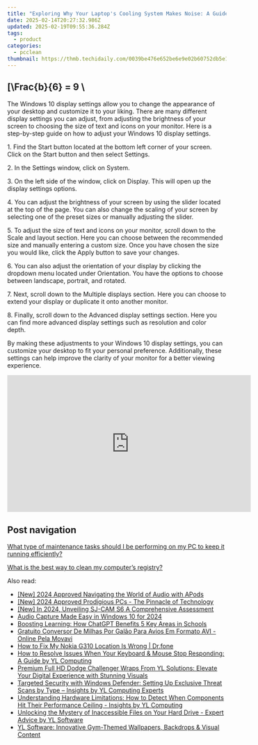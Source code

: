 ```yaml
---
title: "Exploring Why Your Laptop's Cooling System Makes Noise: A Guide by YL Software"
date: 2025-02-14T20:27:32.986Z
updated: 2025-02-19T09:55:36.284Z
tags:
  - product
categories:
  - pcclean
thumbnail: https://thmb.techidaily.com/0039be476e652be6e9e02b60752db5e1733ea22d9d841af5f5ee6bd2b62676ef.jpg
---
```


## \[\Frac{b}{6} = 9 \

The Windows 10 display settings allow you to change the appearance of your desktop and customize it to your liking. There are many different display settings you can adjust, from adjusting the brightness of your screen to choosing the size of text and icons on your monitor. Here is a step-by-step guide on how to adjust your Windows 10 display settings. 

1\. Find the Start button located at the bottom left corner of your screen. Click on the Start button and then select Settings.

2\. In the Settings window, click on System.

3\. On the left side of the window, click on Display. This will open up the display settings options. 

4\. You can adjust the brightness of your screen by using the slider located at the top of the page. You can also change the scaling of your screen by selecting one of the preset sizes or manually adjusting the slider.

5\. To adjust the size of text and icons on your monitor, scroll down to the Scale and layout section. Here you can choose between the recommended size and manually entering a custom size. Once you have chosen the size you would like, click the Apply button to save your changes.

6\. You can also adjust the orientation of your display by clicking the dropdown menu located under Orientation. You have the options to choose between landscape, portrait, and rotated.

7\. Next, scroll down to the Multiple displays section. Here you can choose to extend your display or duplicate it onto another monitor.

8\. Finally, scroll down to the Advanced display settings section. Here you can find more advanced display settings such as resolution and color depth. 

By making these adjustments to your Windows 10 display settings, you can customize your desktop to fit your personal preference. Additionally, these settings can help improve the clarity of your monitor for a better viewing experience.

<!-- affiliate ads begin -->
<iframe width="560" height="315" src="https://www.youtube.com/embed/3C51hzX46eY?si=o5qiDSkT7mXUGm3F" title="YouTube video player" frameborder="0" allow="accelerometer; autoplay; clipboard-write; encrypted-media; gyroscope; picture-in-picture; web-share" referrerpolicy="strict-origin-when-cross-origin" allowfullscreen></iframe>
<!-- affiliate ads end -->

## Post navigation

[What type of maintenance tasks should I be performing on my PC to keep it running efficiently?](https://tools.techidaily.com/pcclean/products/)

[What is the best way to clean my computer’s registry?](https://tools.techidaily.com/pcclean/products/)

<ins class="adsbygoogle"
     style="display:block"
     data-ad-format="autorelaxed"
     data-ad-client="ca-pub-7571918770474297"
     data-ad-slot="1223367746"></ins>

<ins class="adsbygoogle"
     style="display:block"
     data-ad-client="ca-pub-7571918770474297"
     data-ad-slot="8358498916"
     data-ad-format="auto"
     data-full-width-responsive="true"></ins>

<span class="atpl-alsoreadstyle">Also read:</span>
<div><ul>
<li><a href="https://fox-friendly.techidaily.com/new-2024-approved-navigating-the-world-of-audio-with-apods/"><u>[New] 2024 Approved Navigating the World of Audio with APods</u></a></li>
<li><a href="https://fox-glue.techidaily.com/new-2024-approved-prodigious-pcs-the-pinnacle-of-technology/"><u>[New] 2024 Approved Prodigious PCs - The Pinnacle of Technology</u></a></li>
<li><a href="https://fox-links.techidaily.com/new-in-2024-unveiling-sj-cam-s6-a-comprehensive-assessment/"><u>[New] In 2024, Unveiling SJ-CAM S6 A Comprehensive Assessment</u></a></li>
<li><a href="https://extra-resources.techidaily.com/audio-capture-made-easy-in-windows-10-for-2024/"><u>Audio Capture Made Easy in Windows 10 for 2024</u></a></li>
<li><a href="https://tech-revival.techidaily.com/boosting-learning-how-chatgpt-benefits-5-key-areas-in-schools/"><u>Boosting Learning: How ChatGPT Benefits 5 Key Areas in Schools</u></a></li>
<li><a href="https://solve-lab.techidaily.com/gratuito-conversor-de-milhas-por-galao-para-avios-em-formato-avi-online-pela-movavi/"><u>Gratuito Conversor De Milhas Por Galão Para Avios Em Formato AVI - Online Pela Movavi</u></a></li>
<li><a href="https://fake-location.techidaily.com/how-to-fix-my-nokia-g310-location-is-wrong-drfone-by-drfone-virtual-android/"><u>How to Fix My Nokia G310 Location Is Wrong | Dr.fone</u></a></li>
<li><a href="https://discover-alternatives.techidaily.com/how-to-resolve-issues-when-your-keyboard-and-mouse-stop-responding-a-guide-by-yl-computing/"><u>How to Resolve Issues When Your Keyboard & Mouse Stop Responding: A Guide by YL Computing</u></a></li>
<li><a href="https://discover-alternatives.techidaily.com/premium-full-hd-dodge-challenger-wraps-from-yl-solutions-elevate-your-digital-experience-with-stunning-visuals/"><u>Premium Full HD Dodge Challenger Wraps From YL Solutions: Elevate Your Digital Experience with Stunning Visuals</u></a></li>
<li><a href="https://discover-alternatives.techidaily.com/targeted-security-with-windows-defender-setting-up-exclusive-threat-scans-by-type-insights-by-yl-computing-experts/"><u>Targeted Security with Windows Defender: Setting Up Exclusive Threat Scans by Type – Insights by YL Computing Experts</u></a></li>
<li><a href="https://discover-alternatives.techidaily.com/understanding-hardware-limitations-how-to-detect-when-components-hit-their-performance-ceiling-insights-by-yl-computing/"><u>Understanding Hardware Limitations: How to Detect When Components Hit Their Performance Ceiling - Insights by YL Computing</u></a></li>
<li><a href="https://discover-alternatives.techidaily.com/unlocking-the-mystery-of-inaccessible-files-on-your-hard-drive-expert-advice-by-yl-software/"><u>Unlocking the Mystery of Inaccessible Files on Your Hard Drive - Expert Advice by YL Software</u></a></li>
<li><a href="https://discover-alternatives.techidaily.com/yl-software-innovative-gym-themed-wallpapers-backdrops-and-visual-content/"><u>YL Software: Innovative Gym-Themed Wallpapers, Backdrops & Visual Content</u></a></li>
</ul></div>

